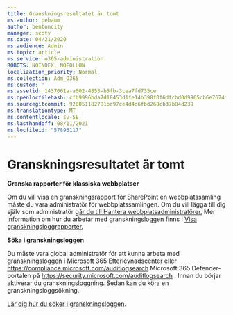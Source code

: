 ```yaml
---
title: Granskningsresultatet är tomt
ms.author: pebaum
author: bentoncity
manager: scotv
ms.date: 04/21/2020
ms.audience: Admin
ms.topic: article
ms.service: o365-administration
ROBOTS: NOINDEX, NOFOLLOW
localization_priority: Normal
ms.collection: Adm_O365
ms.custom: ''
ms.assetid: 1437061a-a602-4853-b5fb-3cea7fd735ce
ms.openlocfilehash: cfb9996bda7d18453d1fe14b398f0f6dfcbd0d9965cb6e7674f3b6bb8fbc143f
ms.sourcegitcommit: 920051182781bd97ce4d4d6fbd268cb37b84d239
ms.translationtype: MT
ms.contentlocale: sv-SE
ms.lasthandoff: 08/11/2021
ms.locfileid: "57893117"
---
```

# <a name="auditing-results-are-blank"></a>Granskningsresultatet är tomt

**Granska rapporter för klassiska webbplatser**
  
Om du vill visa en granskningsrapport för SharePoint en webbplatssamling måste du vara administratör för webbplatssamlingen. Om du vill lägga till dig själv som administratör [går du till Hantera webbplatsadministratörer.](https://docs.microsoft.com/sharepoint/manage-site-collection-administrators) Mer information om hur du arbetar med granskningsloggen finns i [Visa granskningsloggrapporter.](https://support.microsoft.com/office/view-audit-log-reports-b37c5869-1b47-4a82-a30d-ea20070fe527)
  
**Söka i granskningsloggen**
  
Du måste vara global administratör för att kunna arbeta med granskningsloggen i Microsoft 365 Efterlevnadscenter eller <https://compliance.microsoft.com/auditlogsearch> Microsoft 365 Defender-portalen på <https://security.microsoft.com/auditlogsearch> . Innan du börjar aktiverar du granskningsloggning. Sedan kan du köra en granskningsloggsökning.
  
[Lär dig hur du söker i granskningsloggen](https://docs.microsoft.com/microsoft-365/compliance/search-the-audit-log-in-security-and-compliance#search-the-audit-log).
